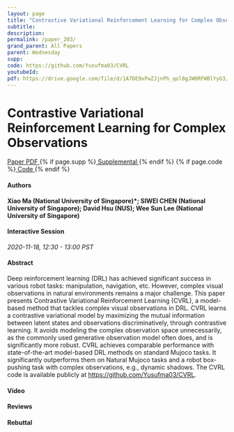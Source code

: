 ```yaml
---
layout: page
title: "Contrastive Variational Reinforcement Learning for Complex Observations"
subtitle: 
description:
permalink: /paper_203/
grand_parent: All Papers
parent: Wednesday
supp: 
code: https://github.com/Yusufma03/CVRL
youtubeId: 
pdf: https://drive.google.com/file/d/1A7DE9xPwZJjnPh_qol8gJW0RFWBlYyG3/view
---
```


# Contrastive Variational Reinforcement Learning for Complex Observations

<a href="https://drive.google.com/file/d/1A7DE9xPwZJjnPh_qol8gJW0RFWBlYyG3/view" target="_blank" rel="noopener noreferrer" class="btn btn-blue"><i class="fa fa-file-text-o" aria-hidden="true"></i> Paper PDF </a> {% if page.supp %}<a href="" target="_blank" rel="noopener noreferrer" class="btn btn-green"><i class="fa fa-file-text-o" aria-hidden="true"></i> Supplemental </a>{% endif %} {% if page.code %}<a href="https://github.com/Yusufma03/CVRL" target="_blank" rel="noopener noreferrer" class="btn btn-green"><i class="fa fa-github" aria-hidden="true"></i> Code </a>{% endif %} 

#### Authors
**Xiao Ma (National University of Singapore)*; SIWEI CHEN (National University of Singapore); David Hsu (NUS); Wee Sun Lee (National University of Singapore)**

#### Interactive Session
*2020-11-18, 12:30 - 13:00 PST*

#### Abstract
Deep reinforcement learning (DRL) has achieved significant success in various robot tasks: manipulation, navigation, etc. However, complex visual observations in natural environments remains a major challenge. This paper presents Contrastive Variational Reinforcement Learning (CVRL), a model-based method that tackles complex visual observations in  DRL.  CVRL learns a contrastive variational model by maximizing the mutual information between latent states and observations discriminatively, through contrastive learning. It avoids modeling the complex observation space unnecessarily, as the commonly used generative observation model often does,  and is significantly more robust. CVRL achieves comparable performance with state-of-the-art model-based DRL methods on standard Mujoco tasks. It significantly outperforms them on Natural Mujoco tasks and a robot box-pushing task with complex observations, e.g., dynamic shadows. The CVRL code is available publicly at <a href="https://github.com/Yusufma03/CVRL" target="_blank">https://github.com/Yusufma03/CVRL</a>.

#### Video 

#### Reviews

#### Rebuttal


